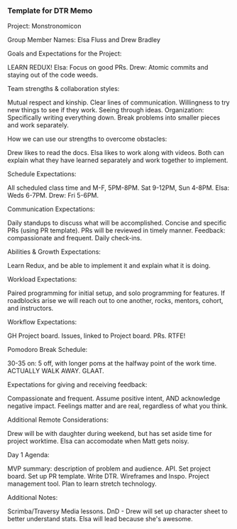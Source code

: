 
### Template for DTR Memo

Project: Monstronomicon

Group Member Names: Elsa Fluss and Drew Bradley

Goals and Expectations for the Project:

LEARN REDUX! 
Elsa: Focus on good PRs.
Drew: Atomic commits and staying out of the code weeds.
	
Team strengths & collaboration styles:

Mutual respect and kinship.
Clear lines of communication.
Willingness to try new things to see if they work.
Seeing through ideas.
Organization: Specifically writing everything down.
Break problems into smaller pieces and work separately.

How we can use our strengths to overcome obstacles:

Drew likes to read the docs.
Elsa likes to work along with videos.
Both can explain what they have learned separately and work together to implement.

Schedule Expectations:

All scheduled class time and M-F, 5PM-8PM. Sat 9-12PM, Sun 4-8PM.
Elsa: Weds 6-7PM.
Drew: Fri 5-6PM.

Communication Expectations: 

Daily standups to discuss what will be accomplished.
Concise and specific PRs (using PR template).
PRs will be reviewed in timely manner.
Feedback: compassionate and frequent. Daily check-ins.

Abilities & Growth Expectations:

Learn Redux, and be able to implement it and explain what it is doing.

Workload Expectations:

Paired programming for initial setup, and solo programming for features.
If roadblocks arise we will reach out to one another, rocks, mentors, cohort, and instructors.

Workflow Expectations: 

GH Project board.
Issues, linked to Project board.
PRs.
RTFE!

Pomodoro Break Schedule:

30-35 on: 5 off, with longer poms at the halfway point of the work time.
ACTUALLY WALK AWAY. GLAAT.

Expectations for giving and receiving feedback:

Compassionate and frequent.
Assume positive intent, AND acknowledge negative impact.
Feelings matter and are real, regardless of what you think.

Additional Remote Considerations:

Drew will be with daughter during weekend, but has set aside time for project worktime.
Elsa can accomodate when Matt gets noisy.

Day 1 Agenda: 

MVP summary: description of problem and audience. API.
Set project board.
Set up PR template.
Write DTR.
Wireframes and Inspo.
Project management tool.
Plan to learn stretch technology.

Additional Notes:

Scrimba/Traversy Media lessons.
DnD - Drew will set up character sheet to better understand stats. Elsa will lead because she's awesome.
